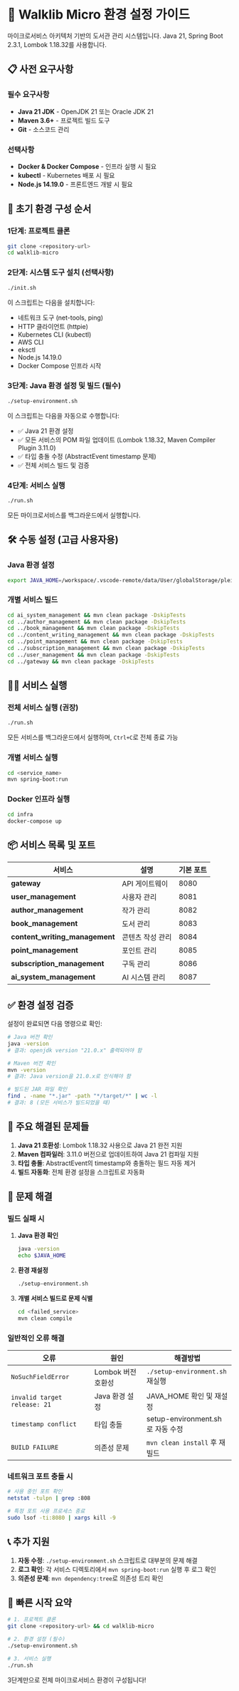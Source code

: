 # 🚀 Walklib Micro 환경 설정 가이드

마이크로서비스 아키텍처 기반의 도서관 관리 시스템입니다. Java 21, Spring Boot 2.3.1, Lombok 1.18.32를 사용합니다.

## 📋 사전 요구사항

### 필수 요구사항
- **Java 21 JDK** - OpenJDK 21 또는 Oracle JDK 21
- **Maven 3.6+** - 프로젝트 빌드 도구
- **Git** - 소스코드 관리

### 선택사항
- **Docker & Docker Compose** - 인프라 실행 시 필요
- **kubectl** - Kubernetes 배포 시 필요
- **Node.js 14.19.0** - 프론트엔드 개발 시 필요

## 🚀 초기 환경 구성 순서

### 1단계: 프로젝트 클론
```bash
git clone <repository-url>
cd walklib-micro
```

### 2단계: 시스템 도구 설치 (선택사항)
```bash
./init.sh
```
이 스크립트는 다음을 설치합니다:
- 네트워크 도구 (net-tools, ping)
- HTTP 클라이언트 (httpie)
- Kubernetes CLI (kubectl)
- AWS CLI
- eksctl
- Node.js 14.19.0
- Docker Compose 인프라 시작

### 3단계: Java 환경 설정 및 빌드 (필수)
```bash
./setup-environment.sh
```
이 스크립트는 다음을 자동으로 수행합니다:
- ✅ Java 21 환경 설정
- ✅ 모든 서비스의 POM 파일 업데이트 (Lombok 1.18.32, Maven Compiler Plugin 3.11.0)
- ✅ 타입 충돌 수정 (AbstractEvent timestamp 문제)
- ✅ 전체 서비스 빌드 및 검증

### 4단계: 서비스 실행
```bash
./run.sh
```
모든 마이크로서비스를 백그라운드에서 실행합니다.

## 🛠️ 수동 설정 (고급 사용자용)

### Java 환경 설정
```bash
export JAVA_HOME=/workspace/.vscode-remote/data/User/globalStorage/pleiades.java-extension-pack-jdk/java/21
```

### 개별 서비스 빌드
```bash
cd ai_system_management && mvn clean package -DskipTests
cd ../author_management && mvn clean package -DskipTests
cd ../book_management && mvn clean package -DskipTests
cd ../content_writing_management && mvn clean package -DskipTests
cd ../point_management && mvn clean package -DskipTests
cd ../subscription_management && mvn clean package -DskipTests
cd ../user_management && mvn clean package -DskipTests
cd ../gateway && mvn clean package -DskipTests
```

## 🏃‍♂️ 서비스 실행

### 전체 서비스 실행 (권장)
```bash
./run.sh
```
모든 서비스를 백그라운드에서 실행하며, `Ctrl+C`로 전체 종료 가능

### 개별 서비스 실행
```bash
cd <service_name>
mvn spring-boot:run
```

### Docker 인프라 실행
```bash
cd infra
docker-compose up
```

## 📦 서비스 목록 및 포트

| 서비스 | 설명 | 기본 포트 |
|--------|------|-----------|
| **gateway** | API 게이트웨이 | 8080 |
| **user_management** | 사용자 관리 | 8081 |
| **author_management** | 작가 관리 | 8082 |
| **book_management** | 도서 관리 | 8083 |
| **content_writing_management** | 콘텐츠 작성 관리 | 8084 |
| **point_management** | 포인트 관리 | 8085 |
| **subscription_management** | 구독 관리 | 8086 |
| **ai_system_management** | AI 시스템 관리 | 8087 |

## ✅ 환경 설정 검증

설정이 완료되면 다음 명령으로 확인:

```bash
# Java 버전 확인
java -version
# 결과: openjdk version "21.0.x" 출력되어야 함

# Maven 버전 확인  
mvn -version
# 결과: Java version을 21.0.x로 인식해야 함

# 빌드된 JAR 파일 확인
find . -name "*.jar" -path "*/target/*" | wc -l
# 결과: 8 (모든 서비스가 빌드되었을 때)
```

## 🔧 주요 해결된 문제들

1. **Java 21 호환성**: Lombok 1.18.32 사용으로 Java 21 완전 지원
2. **Maven 컴파일러**: 3.11.0 버전으로 업데이트하여 Java 21 컴파일 지원
3. **타입 충돌**: AbstractEvent의 timestamp와 충돌하는 필드 자동 제거
4. **빌드 자동화**: 전체 환경 설정을 스크립트로 자동화

## 🚨 문제 해결

### 빌드 실패 시
1. **Java 환경 확인**
   ```bash
   java -version
   echo $JAVA_HOME
   ```

2. **환경 재설정**
   ```bash
   ./setup-environment.sh
   ```

3. **개별 서비스 빌드로 문제 식별**
   ```bash
   cd <failed_service>
   mvn clean compile
   ```

### 일반적인 오류 해결

| 오류 | 원인 | 해결방법 |
|------|------|----------|
| `NoSuchFieldError` | Lombok 버전 호환성 | `./setup-environment.sh` 재실행 |
| `invalid target release: 21` | Java 환경 설정 | JAVA_HOME 확인 및 재설정 |
| `timestamp conflict` | 타입 충돌 | setup-environment.sh로 자동 수정 |
| `BUILD FAILURE` | 의존성 문제 | `mvn clean install` 후 재빌드 |

### 네트워크 포트 충돌 시
```bash
# 사용 중인 포트 확인
netstat -tulpn | grep :808

# 특정 포트 사용 프로세스 종료
sudo lsof -ti:8080 | xargs kill -9
```

## 📞 추가 지원

1. **자동 수정**: `./setup-environment.sh` 스크립트로 대부분의 문제 해결
2. **로그 확인**: 각 서비스 디렉토리에서 `mvn spring-boot:run` 실행 후 로그 확인
3. **의존성 문제**: `mvn dependency:tree`로 의존성 트리 확인

## 🌟 빠른 시작 요약

```bash
# 1. 프로젝트 클론
git clone <repository-url> && cd walklib-micro

# 2. 환경 설정 (필수)
./setup-environment.sh

# 3. 서비스 실행
./run.sh
```

3단계만으로 전체 마이크로서비스 환경이 구성됩니다!
